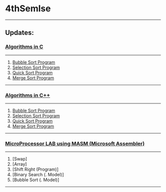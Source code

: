 # 4thSemIse
----------
## Updates:
### [Algorithms in C](https://github.com/piyush97/4thSemIse/tree/master/Algorithm%20Lab%20Programs%20C)
-----
1. [Bubble Sort Program](https://github.com/piyush97/4thSemIse/blob/master/Algorithm%20Lab%20Programs%20C/BubbleSort.c)
2. [Selection Sort Program](https://github.com/piyush97/4thSemIse/blob/master/Algorithm%20Lab%20Programs%20C/SelectionSort.c)
3. [Quick Sort Program](https://github.com/piyush97/4thSemIse/blob/master/Algorithm%20Lab%20Programs%20C/QuickSort.c)
4. [Merge Sort Program](https://github.com/piyush97/4thSemIse/blob/master/Algorithm%20Lab%20Programs%20C/MergeSort.c)

-----------
### [Algorithms in C++](https://github.com/piyush97/4thSemIse/tree/master/Algorithm%20Lab%20Programs%20C%2B%2B)
-----
1. [Bubble Sort Program](https://github.com/piyush97/4thSemIse/blob/master/Algorithm%20Lab%20Programs%20C%2B%2B/BubbleSort.cpp)
2. [Selection Sort Program](https://github.com/piyush97/4thSemIse/blob/master/Algorithm%20Lab%20Programs%20C%2B%2B/SelectionSort.cpp)
3. [Quick Sort Program](https://github.com/piyush97/4thSemIse/blob/master/Algorithm%20Lab%20Programs%20C%2B%2B/QuickSort.CPP)
4. [Merge Sort Program](https://github.com/piyush97/4thSemIse/blob/master/Algorithm%20Lab%20Programs%20C%2B%2B/Merge.cpp)

-----------------
### [MicroProcessor LAB using MASM (Microsoft Assembler)](https://github.com/piyush97/4thSemIse/tree/master/MicroProcessor%20Lab%20Programs)
----------------
1. [Swap]
2. [Array]
3. [Shift Right (Program)]
4. [Binary Search (. Model)]
5. [Bubble Sort (. Model)]

-----------------
